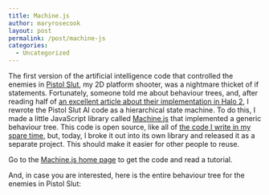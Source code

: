 ```yaml
---
title: Machine.js
author: maryrosecook
layout: post
permalink: /post/machine-js
categories:
  - Uncategorized
---
```

The first version of the artificial intelligence code that controlled the enemies in [Pistol Slut][1], my 2D platform shooter, was a nightmare thicket of if statements. Fortunately, someone told me about behaviour trees, and, after reading half of [an excellent article about their implementation in Halo 2][2], I rewrote the Pistol Slut AI code as a hierarchical state machine. To do this, I made a little JavaScript library called [Machine.js][3] that implemented a generic behaviour tree. This code is open source, like all of [the code I write in my spare time][4], but, today, I broke it out into its own library and released it as a separate project. This should make it easier for other people to reuse.

Go to the [Machine.js home page][3] to get the code and read a tutorial.

And, in case you are interested, here is the entire behaviour tree for the enemies in Pistol Slut:

 [1]: http://pistolslut.com
 [2]: http://www.gamasutra.com/gdc2005/features/20050311/isla_01.shtml
 [3]: http://machinejs.maryrosecook.com
 [4]: http://github.com/maryrosecook